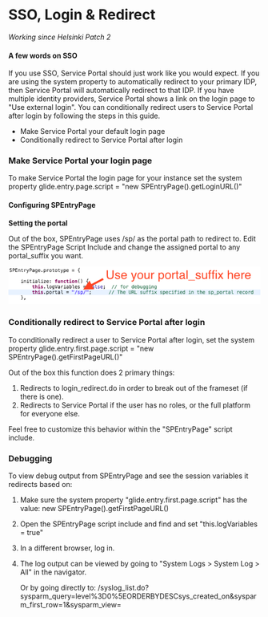 # SSO, Login & Redirect 

_Working since Helsinki Patch 2_

#### A few words on SSO
If you use SSO, Service Portal should just work like you would expect. If you are using the system property to automatically redirect to your primary IDP, then Service Portal will automatically redirect to that IDP. If you have multiple identity providers, Service Portal shows a link on the login page to "Use external login". You can conditionally redirect users to Service Portal after login by following the steps in this guide.

 * Make Service Portal your default login page
 * Conditionally redirect to Service Portal after login


### Make Service Portal your login page

To make Service Portal the login page for your instance
set the system property glide.entry.page.script = "new SPEntryPage().getLoginURL()"

#### Configuring SPEntryPage

**Setting the portal**

Out of the box, SPEntryPage uses /sp/ as the portal path to redirect to. Edit the SPEntryPage Script Include and change the assigned portal to any portal_suffix you want.

![Screenshot](/assets/sso/portal_suffix.png)


### Conditionally redirect to Service Portal after login

To conditionally redirect a user to Service Portal after login, set the system property glide.entry.first.page.script = "new SPEntryPage().getFirstPageURL()"

Out of the box this function does 2 primary things:

  1. Redirects to login_redirect.do in order to break out of the frameset (if there is one).
  2. Redirects to Service Portal if the user has no roles, or the full platform for everyone else.

Feel free to customize this behavior within the "SPEntryPage" script include.

### Debugging

To view debug output from SPEntryPage and see the session variables it redirects based on:

  1. Make sure the system property "glide.entry.first.page.script" has the value: new SPEntryPage().getFirstPageURL()

  2. Open the SPEntryPage script include and find and set "this.logVariables = true"

  3. In a different browser, log in.

  4. The log output can be viewed by going to "System Logs > System Log > All" in the navigator.

      Or by going directly to: /syslog_list.do?sysparm_query=level%3D0%5EORDERBYDESCsys_created_on&sysparm_first_row=1&sysparm_view=
